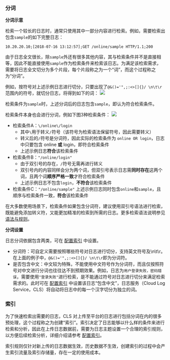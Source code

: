 ### 分词

**分词示意**

检索一个较长的日志时，通常只使用其中一部分内容进行检索。例如，需要检索出包含`sample`的如下完整日志：
```
10.20.20.10;[2018-07-16 13:12:57];GET /online/sample HTTP/1.1;200
```

由于日志全文很长，除`sample`外还有很多其他内容，其与检索条件并不是直接相等，因此不能直接使用`sample`作为检索条件来检索该日志。为满足该检索需求，需要将日志全文切分为多个片段，每个片段称之为一个“词”，而这个过程称之为“分词”。

例如，按符号对上述示例日志进行切分，只要出现了`@&()='",;:<>[]{}/ \n\t\r`范围内的符号，就切分日志，将得到如下的词：
![](https://qcloudimg.tencent-cloud.cn/raw/4b55099ec50689e3b18308687f14f287.png)

检索条件为`sample`时，上述分词后的日志包含`sample`，即认为符合检索条件。

检索条件本身也会进行分词，例如下图3种检索条件：
![](https://qcloudimg.tencent-cloud.cn/raw/a0b675624980e4620e706153a63dcbd9.png)

- 检索条件A：`\/online\/login`
  - 其中`\`用于转义`/`符号（该符号为检索语法保留符号，因此需要转义）
  - 转义后的`/`符号是分词符，因此实际的检索条件为 `online OR login`，日志中只要包含 online **或** login，即符合检索条件
  - 上述示例日志**符合**该检索条件
- 检索条件B：`"/online/login"`
  - 由于双引号的存在，`/`符号无需再进行转义
  - 双引号内的内容同样会分为两个词，但双引号表示日志需**同时存在**这两个词，且两个词**顺序严格一致**才符合检索条件
  - 上述示例日志不包含`login`，**不符合**该检索条件
- 检索条件C：`"/online/sample"`
上述示例日志同时包含`online`和`sample`，且顺序与检索条件一致，**符合**该检索条件

在大多数使用场景下，检索条件如果包含分词符，建议使用双引号语法进行检索，既能避免添加转义符，又能更加精准的检索到所需的日志。更多检索语法说明参见 [语法与规则](https://cloud.tencent.com/document/product/614/47044)。


**分词设置**

日志分词依据包含两类，可在 [配置索引](https://cloud.tencent.com/document/product/614/50922) 中设置。

- 分词符：可自定义需要按照哪些符号对日志进行切分，支持英文符号及\n\t\r。在上面的例子中，`@&()='",;:<>[]{}/ \n\t\r`即为分词符。
- 是否包含中文：中文较为特殊，不能使用中文符号作为分词符，而且仅按照符号对中文进行分词也往往达不到预期效果。例如，日志为`用户登录失败，密码错误`，需要使用`"登录失败"`进行检索，是不能通过符号对日志进行切分来满足检索需求的。此时可在 [配置索引](https://cloud.tencent.com/document/product/614/50922) 中设置该日志“包含中文”，日志服务（Cloud Log Service，CLS）将自动将日志中的每一个汉字切分为独立的词。


### 索引

为了快速检索出需要的日志，CLS 对上传至平台的日志进行包括分词在内的很多预处理，这个过程称之为创建“索引”。索引决定了日志能够以什么样的条件来进行检索和分析，因此在上传日志数据前，需要为日志主题设置一个合理的索引规则，以方便后续检索分析，详细介绍请参考 [配置索引](https://cloud.tencent.com/document/product/614/50922)。

索引规则仅针对新上传的日志数据生效，历史数据不生效，创建索引的过程中会产生索引流量及索引存储量，存在一定的使用成本。
